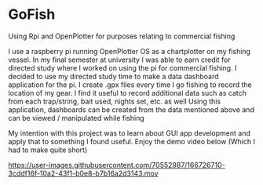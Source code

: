 # GoFish
Using Rpi and OpenPlotter for purposes relating to commercial fishing

I use a raspberry pi running OpenPlotter OS as a chartplotter on my fishing vessel.
In my final semester at university I was able to earn credit for directed study where I worked on using the pi for commercial fishing. 
I decided to use my directed study time to make a data dashboard application for the pi.
I create .gpx files every time I go fishing to record the location of my gear. 
I find it useful to record additional data such as catch from each trap/string, bait used, nights set, etc. as well
Using this application, dashboards can be created from the data mentioned above and can be viewed / manipulated while fishing

My intention with this project was to learn about GUI app development and apply that to something I found useful. Enjoy the demo video below (Which I had to make quite short)


https://user-images.githubusercontent.com/70552987/166726710-3cddf16f-10a2-43f1-b0e8-b7b16a2d3143.mov


